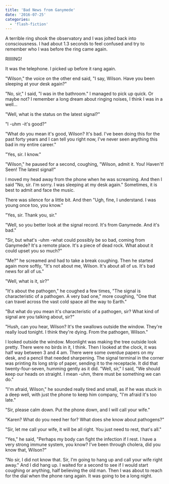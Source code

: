 ```yaml
---
title: 'Bad News from Ganymede'
date: '2016-07-25'
categories:
  - 'flash-fiction'
---
```


A terrible ring shook the observatory and I was jolted back into consciousness.
I had about 1.3 seconds to feel confused and try to remember who I was before
the ring came again.

<!-- truncate -->

RIIIIING!

It was the telephone. I picked up before it rang again.

"Wilson," the voice on the other end said, "I say, Wilson. Have you been
sleeping at your desk again?"

"No, sir," I said, "I was in the bathroom." I managed to pick up quick. Or maybe
not? I remember a long dream about ringing noises, I think I was in a well...

"Well, what is the status on the latest signal?"

"I -uhm -it's good?"

"What do you mean it's good, Wilson? It's bad. I've been doing this for the past
forty years and I can tell you right now, I've never seen anything this bad in
my entire career."

"Yes, sir. I know."

"Wilson," he paused for a second, coughing, "Wilson, admit it. You! Haven't!
Seen! The latest signal!"

I moved my head away from the phone when he was screaming. And then I said "No,
sir. I'm sorry. I was sleeping at my desk again." Sometimes, it is best to admit
and face the music.

There was silence for a little bit. And then "Ugh, fine, I understand. I was
young once too, you know."

"Yes, sir. Thank you, sir."

"Well, so you better look at the signal record. It's from Ganymede. And it's
bad."

"Sir, but what's -uhm -what could possibly be so bad, coming from Ganymede? It's
a remote place. It's a piece of dead rock. What about it could upset you so
much?"

"Me?" he screamed and had to take a break coughing. Then he started again more
softly, "It's not about me, Wilson. It's about all of us. It's bad news for all
of us."

"Well, what is it, sir?"

"It's about the pathogen," he coughed a few times, "The signal is characteristic
of a pathogen. A very bad one," more coughing, "One that can travel across the
vast cold space all the way to Earth."

"But what do you mean it's characteristic of a pathogen, sir? What kind of
signal are you talking about, sir?"

"Hush, can you hear, Wilson? It's the swallows outside the window. They're
really loud tonight. I think they're dying. From the pathogen, Wilson."

I looked outside the window. Moonlight was making the tree outside look pretty.
There were no birds in it, I think. Then I looked at the clock, it was half way
between 3 and 4 am. There were some overdue papers on my desk, and a pencil that
needed sharpening. The signal terminal in the corner was printing its long strip
of paper, sending it to the receptacle. It did that twenty-four-seven, humming
gently as it did. "Well, sir," I said, "We should keep our heads on straight. I
mean -uhm, there must be something we can do."

"I'm afraid, Wilson," he sounded really tired and small, as if he was stuck in a
deep well, with just the phone to keep him company, "I'm afraid it's too late."

"Sir, please calm down. Put the phone down, and I will call your wife."

"Karen? What do you need her for? What does she know about pathogens?"

"Sir, let me call your wife, it will be all right. You just need to rest, that's
all."

"Yes," he said, "Perhaps my body can fight the infection if I rest. I have a
very strong immune system, you know? I've been through cholera, did you know
that, Wilson?"

"No sir, I did not know that. Sir, I'm going to hang up and call your wife right
away." And I did hang up. I waited for a second to see if I would start coughing
or anything, half believing the old man. Then I was about to reach for the dial
when the phone rang again. It was going to be a long night.
